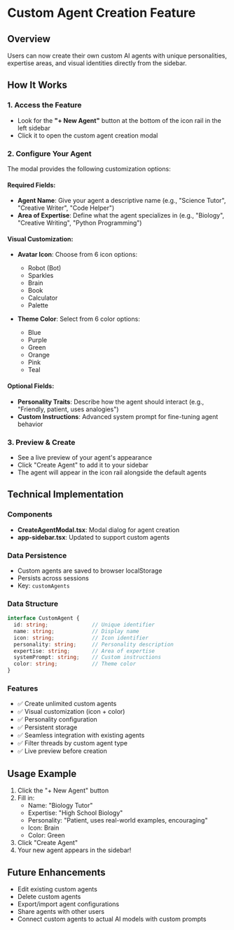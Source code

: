 # Custom Agent Creation Feature

## Overview
Users can now create their own custom AI agents with unique personalities, expertise areas, and visual identities directly from the sidebar.

## How It Works

### 1. Access the Feature
- Look for the **"+ New Agent"** button at the bottom of the icon rail in the left sidebar
- Click it to open the custom agent creation modal

### 2. Configure Your Agent

The modal provides the following customization options:

#### Required Fields:
- **Agent Name**: Give your agent a descriptive name (e.g., "Science Tutor", "Creative Writer", "Code Helper")
- **Area of Expertise**: Define what the agent specializes in (e.g., "Biology", "Creative Writing", "Python Programming")

#### Visual Customization:
- **Avatar Icon**: Choose from 6 icon options:
  - Robot (Bot)
  - Sparkles
  - Brain
  - Book
  - Calculator
  - Palette

- **Theme Color**: Select from 6 color options:
  - Blue
  - Purple
  - Green
  - Orange
  - Pink
  - Teal

#### Optional Fields:
- **Personality Traits**: Describe how the agent should interact (e.g., "Friendly, patient, uses analogies")
- **Custom Instructions**: Advanced system prompt for fine-tuning agent behavior

### 3. Preview & Create
- See a live preview of your agent's appearance
- Click "Create Agent" to add it to your sidebar
- The agent will appear in the icon rail alongside the default agents

## Technical Implementation

### Components
- **CreateAgentModal.tsx**: Modal dialog for agent creation
- **app-sidebar.tsx**: Updated to support custom agents

### Data Persistence
- Custom agents are saved to browser localStorage
- Persists across sessions
- Key: `customAgents`

### Data Structure
```typescript
interface CustomAgent {
  id: string;              // Unique identifier
  name: string;            // Display name
  icon: string;            // Icon identifier
  personality: string;     // Personality description
  expertise: string;       // Area of expertise
  systemPrompt: string;    // Custom instructions
  color: string;           // Theme color
}
```

### Features
- ✅ Create unlimited custom agents
- ✅ Visual customization (icon + color)
- ✅ Personality configuration
- ✅ Persistent storage
- ✅ Seamless integration with existing agents
- ✅ Filter threads by custom agent type
- ✅ Live preview before creation

## Usage Example

1. Click the "+ New Agent" button
2. Fill in:
   - Name: "Biology Tutor"
   - Expertise: "High School Biology"
   - Personality: "Patient, uses real-world examples, encouraging"
   - Icon: Brain
   - Color: Green
3. Click "Create Agent"
4. Your new agent appears in the sidebar!

## Future Enhancements
- Edit existing custom agents
- Delete custom agents
- Export/import agent configurations
- Share agents with other users
- Connect custom agents to actual AI models with custom prompts

